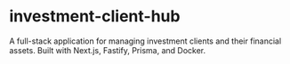 # investment-client-hub
A full-stack application for managing investment clients and their financial assets. Built with Next.js, Fastify, Prisma, and Docker.
